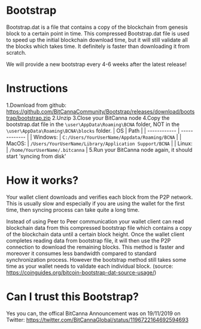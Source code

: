 # Bootstrap
Bootstrap.dat is a file that contains a copy of the blockchain from genesis block to a certain point in time. This compressed Bootstrap.dat file is used to speed up the initial blockchain download time, but it will still validate all the blocks which takes time. 
It definitely is faster than downloading it from scratch.
 
We will provide a new bootstrap every 4-6 weeks after the latest release! 

# Instructions
1.Download from github: https://github.com/BitCannaCommunity/Bootstrap/releases/download/bootstrap/bootstrap.zip
2.Unzip
3.Close your BitCanna node
4.Copy the bootstrap.dat file in the `\user\AppData\Roaming\BCNA` folder,  NOT in the `\user\AppData\Roaming\BCNA\blocks` folder.
 | OS | Path |
| ------------ | ------------- |
| Windows: | `C:/Users/YourUserName/Appdata/Roaming/BCNA` |
| MacOS: | `/Users/YourUserName/Library/Application Support/BCNA` |
| Linux: | `/home/YourUserName/.bitcanna` |
5.Run your BitCanna node again, it should start 'syncing from disk'

# How it works? 
Your wallet client downloads and verifies each block from the P2P network. This is usually slow and especially if you are using the wallet for the first time, then syncing process can take quite a long time.

Instead of using Peer to Peer communication your wallet client can read blockchain data from this compressed bootstrap file which contains a copy of the blockchain data until a certain block height. Once the wallet client completes reading data from bootstrap file, it will then use the P2P connection to download the remaining blocks. This method is faster and moreover it consumes less bandwidth compared to standard synchronization process. However the bootstrap method still takes some time as your wallet needs to validate each individual block. 
(source: https://coinguides.org/bitcoin-bootstrap-dat-source-usage/)

# Can I trust this Bootstrap?
Yes you can, the offical BitCanna Announcement was on 19/11/2019 on Twitter:
https://twitter.com/BitCannaGlobal/status/1196722164692594693
